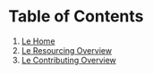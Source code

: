 # Table of Contents

<!-- Datahub convention is to organize the link label as the folder name -->

1. [Le Home](Home)
1. [Le Resourcing Overview](Resourcing-Overview)
1. [Le Contributing Overview](Contributing-Overview)
